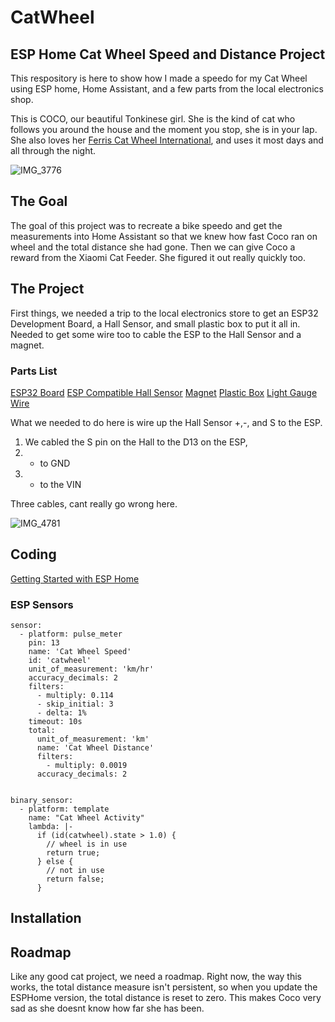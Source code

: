 # CatWheel
## ESP Home Cat Wheel Speed and Distance Project
This respository is here to show how I made a speedo for my Cat Wheel using ESP home, Home Assistant, and a few parts from the local electronics shop. 

This is COCO, our beautiful Tonkinese girl. She is the kind of cat who follows you around the house and the moment you stop, she is in your lap.  She also loves her [Ferris Cat Wheel International](https://ferriscatwheelinternational.com), and uses it most days and all through the night.  

![IMG_3776](https://github.com/user-attachments/assets/e44443c8-30f7-4ac7-b027-35624550737f)

## The Goal
The goal of this project was to recreate a bike speedo and get the measurements into Home Assistant so that we knew how fast Coco ran on wheel and the total distance she had gone.  Then we can give Coco a reward from the Xiaomi Cat Feeder.  She figured it out really quickly too.  

## The Project

First things, we needed a trip to the local electronics store to get an ESP32 Development Board, a Hall Sensor, and small plastic box to put it all in.  Needed to get some wire too to cable the ESP to the Hall Sensor and a magnet.

### Parts List
[ESP32 Board](https://www.jaycar.co.nz/duinotech-esp32-main-board-with-wi-fi-and-bluetooth/p/XC3800)
[ESP Compatible Hall Sensor](https://www.jaycar.co.nz/duinotech-arduino-compatible-hall-effect-sensor/p/XC4434)
[Magnet](https://www.jaycar.co.nz/rare-earth-magnet-medium/p/LM1618)
[Plastic Box](https://www.jaycar.co.nz/jiffy-case-imac-blue-ub5/p/HB6004)
[Light Gauge Wire](https://www.jaycar.co.nz/light-duty-hook-up-wire-pack-8-colours/p/WH3009)

What we needed to do here is wire up the Hall Sensor +,-, and S to the ESP.  

1. We cabled the S pin on the Hall to the D13 on the ESP,
2. - to GND
3. + to the VIN

Three cables, cant really go wrong here.

![IMG_4781](https://github.com/user-attachments/assets/28c6fbcd-0b07-4b06-87eb-8014a235ad8b)

## Coding
[Getting Started with ESP Home](https://esphome.io/guides/getting_started_hassio.html)


### ESP Sensors

```
sensor:
  - platform: pulse_meter
    pin: 13
    name: 'Cat Wheel Speed'
    id: 'catwheel'
    unit_of_measurement: 'km/hr'
    accuracy_decimals: 2
    filters:
      - multiply: 0.114
      - skip_initial: 3
      - delta: 1%
    timeout: 10s
    total: 
      unit_of_measurement: 'km'
      name: 'Cat Wheel Distance'
      filters:
        - multiply: 0.0019
      accuracy_decimals: 2


binary_sensor:
  - platform: template
    name: "Cat Wheel Activity"
    lambda: |-
      if (id(catwheel).state > 1.0) {
        // wheel is in use
        return true;
      } else {
        // not in use
        return false;
      }  
```

## Installation


## Roadmap
Like any good cat project, we need a roadmap.  Right now, the way this works, the total distance measure isn't persistent, so when you update the ESPHome version, the total distance is reset to zero. This makes Coco very sad as she doesnt know how far she has been.  
